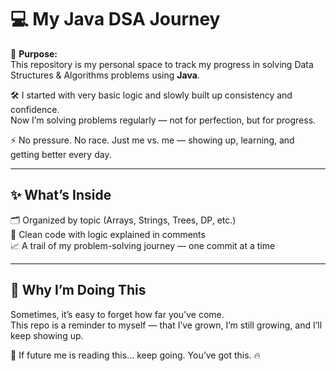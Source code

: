 # 💻 My Java DSA Journey

📍 **Purpose:**  
This repository is my personal space to track my progress in solving Data Structures & Algorithms problems using **Java**.

🛠️ I started with very basic logic and slowly built up consistency and confidence.  
Now I’m solving problems regularly — not for perfection, but for progress.

⚡ No pressure. No race. Just me vs. me — showing up, learning, and getting better every day.

---

## ✨ What’s Inside

🗂️ Organized by topic (Arrays, Strings, Trees, DP, etc.)  
📌 Clean code with logic explained in comments  
📈 A trail of my problem-solving journey — one commit at a time

---

## 🧠 Why I’m Doing This

Sometimes, it’s easy to forget how far you’ve come.  
This repo is a reminder to myself — that I’ve grown, I’m still growing, and I’ll keep showing up.

👀 If future me is reading this... keep going. You’ve got this. 🔥
